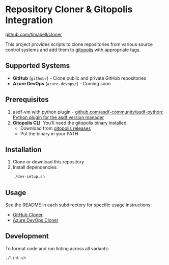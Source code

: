 # Repository Cloner & Gitopolis Integration

[github.com/timabell/cloner](https://github.com/timabell/cloner)

This project provides scripts to clone repositories from various source control systems and add them to [gitopolis](https://github.com/rustworkshop/gitopolis) with appropriate tags.

## Supported Systems

- **GitHub** (`github/`) - Clone public and private GitHub repositories
- **Azure DevOps** (`azure-devops/`) - Coming soon

## Prerequisites

1. asdf-vm with python plugin - [github.com/asdf-community/asdf-python: Python plugin for the asdf version manager](https://github.com/asdf-community/asdf-python) 
2. **Gitopolis CLI**: You'll need the gitopolis binary installed:
   - Download from [gitopolis releases](https://github.com/rustworkshop/gitopolis/releases)
   - Put the binary in your PATH

## Installation

1. Clone or download this repository
2. Install dependencies:
   ```bash
   ./dev-setup.sh
   ```

## Usage

See the README in each subdirectory for specific usage instructions:

- [GitHub Cloner](github/README.md)
- [Azure DevOps Cloner](azure-devops/README.md)

## Development

To format code and run linting across all variants:
```bash
./lint.sh
```
